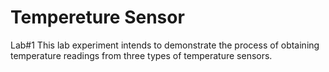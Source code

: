 # Tempereture Sensor
 Lab#1
 This lab experiment intends to demonstrate the process of obtaining temperature readings from three
types of temperature sensors.
